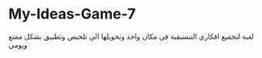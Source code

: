 # My-Ideas-Game-7
لعبة لتجميع افكاري التنسيقية في مكان واحد وتحويلها الي تلخيص وتطبيق بشكل ممتع ويومي
